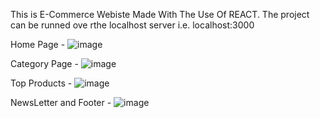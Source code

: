 This is E-Commerce Webiste Made With The Use Of REACT.
The project can be runned ove rthe localhost server i.e. localhost:3000

Home Page -
![image](https://user-images.githubusercontent.com/70998986/184604850-8085b861-0536-4186-baac-23345d250f4e.png)

Category Page -
![image](https://user-images.githubusercontent.com/70998986/184605201-d3a4e7f4-e62c-4c52-a032-a3cb4b55fb38.png)

Top Products -
![image](https://user-images.githubusercontent.com/70998986/184605352-ee8beda0-bcb1-4f6e-86b6-11d670ecb530.png)

NewsLetter and Footer -
![image](https://user-images.githubusercontent.com/70998986/184605514-8045fc64-f54d-424f-8a36-0c6905ca32ec.png)
